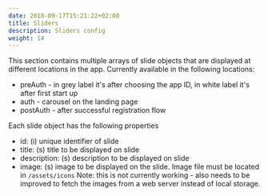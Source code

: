 ```yaml
---
date: 2018-09-17T15:21:22+02:00
title: Sliders
description: Sliders config
weight: 14
---
```


This section contains multiple arrays of slide objects that are displayed at different locations in the app. Currently available in the following locations:

- preAuth - in grey label it's after choosing the app ID, in white label it's after first start up
- auth - carousel on the landing page
- postAuth - after successful registration flow

Each slide object has the following properties

- id: (i) unique identifier of slide
- title: (s) title to be displayed on slide
- description: (s) description to be displayed on slide
- image: (s) image to be displayed on the slide. Image file must be located in `/assets/icons` Note: this is not currently working - also needs to be improved to fetch the images from a web server instead of local storage.
